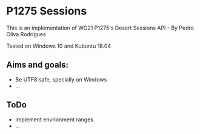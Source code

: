# P1275 Sessions

This is an implementation of WG21 P1275's Desert Sessions API - By Pedro Oliva Rodrigues

Tested on Windows 10 and Kubuntu 18.04

## Aims and goals:

- Be UTF8 safe, specially on Windows
- ...

## ToDo
- Implement envrionment ranges
- ...